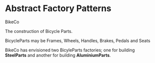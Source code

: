 # Abstract Factory Patterns 
BikeCo 
<p>The construction of Bicycle Parts.</p>   
<p>BicycleParts may be Frames, Wheels, Handles, Brakes, Pedals and Seats</p>
<p>BikeCo has envisioned two BicyleParts factories; one for building <b>SteelParts</b> and  another for building <b>AluminiumParts</b>.</p>

